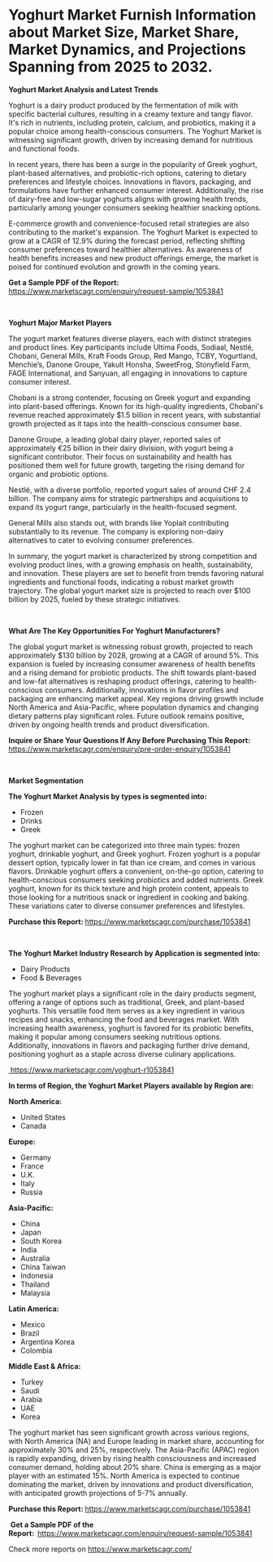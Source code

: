 <p><h1>Yoghurt Market Furnish Information about Market Size, Market Share, Market Dynamics, and Projections Spanning from 2025 to 2032.</h1></p><p><strong>Yoghurt Market Analysis and Latest Trends</strong></p>
<p><p>Yoghurt is a dairy product produced by the fermentation of milk with specific bacterial cultures, resulting in a creamy texture and tangy flavor. It's rich in nutrients, including protein, calcium, and probiotics, making it a popular choice among health-conscious consumers. The Yoghurt Market is witnessing significant growth, driven by increasing demand for nutritious and functional foods. </p><p>In recent years, there has been a surge in the popularity of Greek yoghurt, plant-based alternatives, and probiotic-rich options, catering to dietary preferences and lifestyle choices. Innovations in flavors, packaging, and formulations have further enhanced consumer interest. Additionally, the rise of dairy-free and low-sugar yoghurts aligns with growing health trends, particularly among younger consumers seeking healthier snacking options.</p><p>E-commerce growth and convenience-focused retail strategies are also contributing to the market's expansion. The Yoghurt Market is expected to grow at a CAGR of 12.9% during the forecast period, reflecting shifting consumer preferences toward healthier alternatives. As awareness of health benefits increases and new product offerings emerge, the market is poised for continued evolution and growth in the coming years.</p></p>
<p><strong>Get a Sample PDF of the Report:&nbsp;</strong> <a href="https://www.marketscagr.com/enquiry/request-sample/1053841?utm_campaign=1848&utm_medium=2&utm_source=Github&utm_content=ia&utm_term=14022025&utm_id=yoghurt">https://www.marketscagr.com/enquiry/request-sample/1053841</a></p>
<p>&nbsp;</p>
<p><strong>Yoghurt Major Market Players</strong></p>
<p><p>The yogurt market features diverse players, each with distinct strategies and product lines. Key participants include Ultima Foods, Sodiaal, Nestlé, Chobani, General Mills, Kraft Foods Group, Red Mango, TCBY, Yogurtland, Menchie’s, Danone Groupe, Yakult Honsha, SweetFrog, Stonyfield Farm, FAGE International, and Sanyuan, all engaging in innovations to capture consumer interest.</p><p>Chobani is a strong contender, focusing on Greek yogurt and expanding into plant-based offerings. Known for its high-quality ingredients, Chobani's revenue reached approximately $1.5 billion in recent years, with substantial growth projected as it taps into the health-conscious consumer base.</p><p>Danone Groupe, a leading global dairy player, reported sales of approximately €25 billion in their dairy division, with yogurt being a significant contributor. Their focus on sustainability and health has positioned them well for future growth, targeting the rising demand for organic and probiotic options.</p><p>Nestlé, with a diverse portfolio, reported yogurt sales of around CHF 2.4 billion. The company aims for strategic partnerships and acquisitions to expand its yogurt range, particularly in the health-focused segment.</p><p>General Mills also stands out, with brands like Yoplait contributing substantially to its revenue. The company is exploring non-dairy alternatives to cater to evolving consumer preferences.</p><p>In summary, the yogurt market is characterized by strong competition and evolving product lines, with a growing emphasis on health, sustainability, and innovation. These players are set to benefit from trends favoring natural ingredients and functional foods, indicating a robust market growth trajectory. The global yogurt market size is projected to reach over $100 billion by 2025, fueled by these strategic initiatives.</p></p>
<p>&nbsp;</p>
<p><strong>What Are The Key Opportunities For Yoghurt Manufacturers?</strong></p>
<p><p>The global yogurt market is witnessing robust growth, projected to reach approximately $130 billion by 2028, growing at a CAGR of around 5%. This expansion is fueled by increasing consumer awareness of health benefits and a rising demand for probiotic products. The shift towards plant-based and low-fat alternatives is reshaping product offerings, catering to health-conscious consumers. Additionally, innovations in flavor profiles and packaging are enhancing market appeal. Key regions driving growth include North America and Asia-Pacific, where population dynamics and changing dietary patterns play significant roles. Future outlook remains positive, driven by ongoing health trends and product diversification.</p></p>
<p><strong>Inquire or Share Your Questions If Any Before Purchasing This Report:</strong> <a href="https://www.marketscagr.com/enquiry/pre-order-enquiry/1053841?utm_campaign=1848&utm_medium=2&utm_source=Github&utm_content=ia&utm_term=14022025&utm_id=yoghurt">https://www.marketscagr.com/enquiry/pre-order-enquiry/1053841</a></p>
<p>&nbsp;</p>
<p><strong>Market Segmentation</strong></p>
<p><strong>The Yoghurt Market Analysis by types is segmented into:</strong></p>
<p><ul><li>Frozen</li><li>Drinks</li><li>Greek</li></ul></p>
<p><p>The yoghurt market can be categorized into three main types: frozen yoghurt, drinkable yoghurt, and Greek yoghurt. Frozen yoghurt is a popular dessert option, typically lower in fat than ice cream, and comes in various flavors. Drinkable yoghurt offers a convenient, on-the-go option, catering to health-conscious consumers seeking probiotics and added nutrients. Greek yoghurt, known for its thick texture and high protein content, appeals to those looking for a nutritious snack or ingredient in cooking and baking. These variations cater to diverse consumer preferences and lifestyles.</p></p>
<p><strong>Purchase this Report:&nbsp;</strong><a href="https://www.marketscagr.com/purchase/1053841?utm_campaign=1848&utm_medium=2&utm_source=Github&utm_content=ia&utm_term=14022025&utm_id=yoghurt">https://www.marketscagr.com/purchase/1053841</a></p>
<p>&nbsp;</p>
<p><strong>The Yoghurt Market Industry Research by Application is segmented into:</strong></p>
<p><ul><li>Dairy Products</li><li>Food & Beverages</li></ul></p>
<p><p>The yoghurt market plays a significant role in the dairy products segment, offering a range of options such as traditional, Greek, and plant-based yoghurts. This versatile food item serves as a key ingredient in various recipes and snacks, enhancing the food and beverages market. With increasing health awareness, yoghurt is favored for its probiotic benefits, making it popular among consumers seeking nutritious options. Additionally, innovations in flavors and packaging further drive demand, positioning yoghurt as a staple across diverse culinary applications.</p></p>
<p><a href="https://www.marketscagr.com/yoghurt-r1053841?utm_campaign=1848&utm_medium=2&utm_source=Github&utm_content=ia&utm_term=14022025&utm_id=yoghurt">&nbsp;https://www.marketscagr.com/yoghurt-r1053841</a></p>
<p><strong>In terms of Region, the Yoghurt Market Players available by Region are:</strong></p>
<p>
    <p> <strong> North America: </strong>
        <ul>
            <li>United States</li>
            <li>Canada</li>
        </ul>
        </p> 
    <p> <strong> Europe: </strong>
        <ul>
            <li>Germany</li>
            <li>France</li>
            <li>U.K.</li>
            <li>Italy</li>
            <li>Russia</li>
        </ul>
        </p> 
    <p> <strong> Asia-Pacific: </strong>
        <ul>
            <li>China</li>
            <li>Japan</li>
            <li>South Korea</li>
            <li>India</li>
            <li>Australia</li>
            <li>China Taiwan</li>
            <li>Indonesia</li>
            <li>Thailand</li>
            <li>Malaysia</li>
        </ul>
        </p> 
    <p> <strong> Latin America: </strong>
        <ul>
            <li>Mexico</li>
            <li>Brazil</li>
            <li>Argentina Korea</li>
            <li>Colombia</li>
        </ul>
        </p> 
    <p> <strong> Middle East & Africa: </strong>
        <ul>
            <li>Turkey</li>
            <li>Saudi</li>
            <li>Arabia</li>
            <li>UAE</li>
            <li>Korea</li>
        </ul>
    </p>
    </p>
<p><p>The yoghurt market has seen significant growth across various regions, with North America (NA) and Europe leading in market share, accounting for approximately 30% and 25%, respectively. The Asia-Pacific (APAC) region is rapidly expanding, driven by rising health consciousness and increased consumer demand, holding about 20% share. China is emerging as a major player with an estimated 15%. North America is expected to continue dominating the market, driven by innovations and product diversification, with anticipated growth projections of 5-7% annually.</p></p>
<p><strong>Purchase this Report: </strong><a href="https://www.marketscagr.com/purchase/1053841?utm_campaign=1848&utm_medium=2&utm_source=Github&utm_content=ia&utm_term=14022025&utm_id=yoghurt">https://www.marketscagr.com/purchase/1053841</a></p>
<p>&nbsp;<strong>Get a Sample PDF of the Report:&nbsp;&nbsp;</strong><a href="https://www.marketscagr.com/enquiry/request-sample/1053841?utm_campaign=1848&utm_medium=2&utm_source=Github&utm_content=ia&utm_term=14022025&utm_id=yoghurt">https://www.marketscagr.com/enquiry/request-sample/1053841</a></p>
<p><strong></strong></p>
<p>Check more reports on <a href="https://www.marketscagr.com/?utm_campaign=1848&utm_medium=2&utm_source=Github&utm_content=ia&utm_term=14022025&utm_id=yoghurt">https://www.marketscagr.com/</a></p>